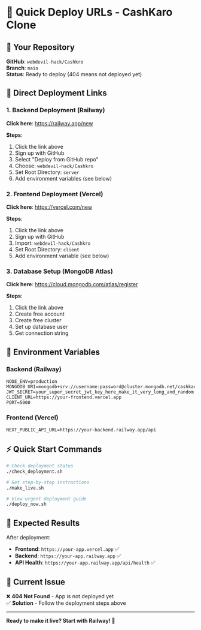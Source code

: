# 🚀 Quick Deploy URLs - CashKaro Clone

## 🎯 Your Repository
**GitHub**: `webdevil-hack/Cashkro`  
**Branch**: `main`  
**Status**: Ready to deploy (404 means not deployed yet)

## 🔗 Direct Deployment Links

### 1. Backend Deployment (Railway)
**Click here**: https://railway.app/new

**Steps**:
1. Click the link above
2. Sign up with GitHub
3. Select "Deploy from GitHub repo"
4. Choose: `webdevil-hack/Cashkro`
5. Set Root Directory: `server`
6. Add environment variables (see below)

### 2. Frontend Deployment (Vercel)
**Click here**: https://vercel.com/new

**Steps**:
1. Click the link above
2. Sign up with GitHub
3. Import: `webdevil-hack/Cashkro`
4. Set Root Directory: `client`
5. Add environment variable (see below)

### 3. Database Setup (MongoDB Atlas)
**Click here**: https://cloud.mongodb.com/atlas/register

**Steps**:
1. Click the link above
2. Create free account
3. Create free cluster
4. Set up database user
5. Get connection string

## 🔧 Environment Variables

### Backend (Railway)
```
NODE_ENV=production
MONGODB_URI=mongodb+srv://username:password@cluster.mongodb.net/cashkaro
JWT_SECRET=your_super_secret_jwt_key_here_make_it_very_long_and_random
CLIENT_URL=https://your-frontend.vercel.app
PORT=5000
```

### Frontend (Vercel)
```
NEXT_PUBLIC_API_URL=https://your-backend.railway.app/api
```

## ⚡ Quick Start Commands

```bash
# Check deployment status
./check_deployment.sh

# Get step-by-step instructions
./make_live.sh

# View urgent deployment guide
./deploy_now.sh
```

## 🎯 Expected Results

After deployment:
- **Frontend**: `https://your-app.vercel.app` ✅
- **Backend**: `https://your-app.railway.app` ✅
- **API Health**: `https://your-app.railway.app/api/health` ✅

## 🚨 Current Issue
❌ **404 Not Found** - App is not deployed yet  
✅ **Solution** - Follow the deployment steps above

---

**Ready to make it live? Start with Railway! 🚀**